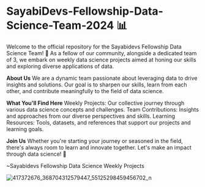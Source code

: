 # SayabiDevs-Fellowship-Data-Science-Team-2024 📊 

Welcome to the official repository for the Sayabidevs Fellowship Data Science Team! 🌟 
As a fellow of our community, alongside a dedicated team of 3, we embark on weekly data science projects aimed at honing our skills and exploring diverse applications of data.

**About Us**
We are a dynamic team passionate about leveraging data to drive insights and solutions. Our goal is to sharpen our skills, learn from each other, and contribute meaningfully to the field of data science.

**What You'll Find Here**
Weekly Projects: Our collective journey through various data science concepts and challenges.
Team Contributions: Insights and approaches from our diverse perspectives and skills.
Learning Resources: Tools, datasets, and references that support our projects and learning goals.

**Join Us**
 Whether you're starting your journey or seasoned in the field, there's always room to learn and innovate together. Let's make an impact through data science! 🚀


~Sayabidevs Fellowship Data Science Weekly Projects

![417372676_368704312579447_55125298459456702_n](https://github.com/user-attachments/assets/65e1eb12-fb7e-424a-88b7-4489d4903067)
